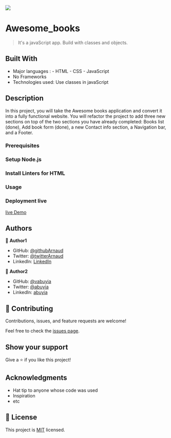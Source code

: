 
![](https://img.shields.io/badge/Microverse-blueviolet)

# Awesome_books

> It's a javaScript app. Build with classes and objects.


## Built With

- Major languages : - HTML
                    - CSS
                    - JavaScript
- No Frameworks
- Technologies used: Use classes in javaScript 



## Description 
In this project, you will take the Awesome books application and convert it into a fully functional website. You will refactor the project to add three new sections on top of the two sections you have already completed: Books list (done), Add book form (done), a new Contact info section, a Navigation bar, and a Footer.

### Prerequisites

### Setup Node.js

### Install Linters for HTML

### Usage

### Deployment live

[live Demo](https://arnaudband.github.io/Arnaud-Vincent-Awesome_books/)


## Authors

👤 **Author1**

- GitHub: [@githubArnaud](https://github.com/B77748)
- Twitter: [@twitterArnaud](https://twitter.com/@ba104781)
- LinkedIn: [LinkedIn](https://www.linkedin.com/in/arnaud-bandonkeye-893a2b228/)

👤 **Author2**

- GitHub: [@vabuyia](https://github.com/vabuyia)
- Twitter: [@abuyia](https://twitter.com/abuyia)
- LinkedIn: [abuyia](https://linkedin.com/in/abuyia)

## 🤝 Contributing

Contributions, issues, and feature requests are welcome!

Feel free to check the [issues page](../../issues/).

## Show your support

Give a ⭐️ if you like this project!

## Acknowledgments

- Hat tip to anyone whose code was used
- Inspiration
- etc

## 📝 License

This project is [MIT](./MIT.md) licensed.
